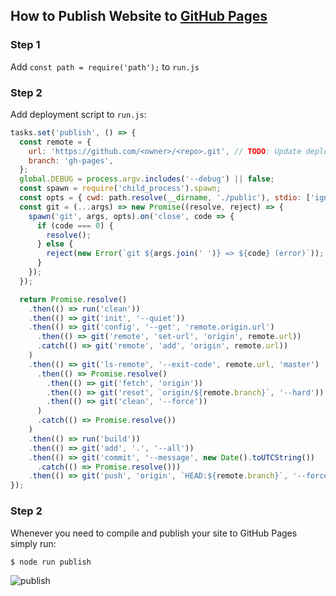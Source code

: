 ## How to Publish Website to [GitHub Pages](https://pages.github.com/)

### Step 1
Add `const path = require('path');` to `run.js`

### Step 2
Add deployment script to `run.js`:

```js
tasks.set('publish', () => {
  const remote = {
    url: 'https://github.com/<owner>/<repo>.git', // TODO: Update deployment URL
    branch: 'gh-pages',
  };
  global.DEBUG = process.argv.includes('--debug') || false;
  const spawn = require('child_process').spawn;
  const opts = { cwd: path.resolve(__dirname, './public'), stdio: ['ignore', 'inherit', 'inherit'] };
  const git = (...args) => new Promise((resolve, reject) => {
    spawn('git', args, opts).on('close', code => {
      if (code === 0) {
        resolve();
      } else {
        reject(new Error(`git ${args.join(' ')} => ${code} (error)`));
      }
    });
  });

  return Promise.resolve()
    .then(() => run('clean'))
    .then(() => git('init', '--quiet'))
    .then(() => git('config', '--get', 'remote.origin.url')
      .then(() => git('remote', 'set-url', 'origin', remote.url))
      .catch(() => git('remote', 'add', 'origin', remote.url))
    )
    .then(() => git('ls-remote', '--exit-code', remote.url, 'master')
      .then(() => Promise.resolve()
        .then(() => git('fetch', 'origin'))
        .then(() => git('reset', `origin/${remote.branch}`, '--hard'))
        .then(() => git('clean', '--force'))
      )
      .catch(() => Promise.resolve())
    )
    .then(() => run('build'))
    .then(() => git('add', '.', '--all'))
    .then(() => git('commit', '--message', new Date().toUTCString())
      .catch(() => Promise.resolve()))
    .then(() => git('push', 'origin', `HEAD:${remote.branch}`, '--force', '--set-upstream'));
});
```

### Step 2

Whenever you need to compile and publish your site to GitHub Pages simply run:

```sh
$ node run publish
```

![publish](https://koistya.github.io/files/react-static-boilerplate-publish.gif)
